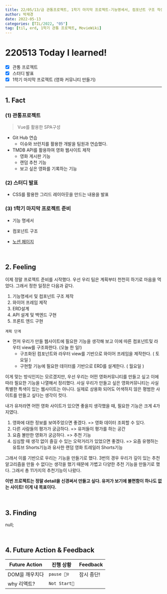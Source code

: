 ```yaml
---
title: 22/05/13/금 관통프로젝트, 1학기 마지막 프로젝트-기능명세서, 컴포넌트 구조 작성
author: 박재경
date: 2022-05-13
categories: [TIL/2022, "05"]
tag: [til, erd, 1학기 관통 프로젝트, MovieWiki]
---
```


# 220513 Today I learned!

- [x]  관통 프로젝트
- [x] 스터디 발표
- [x] 1학기 마지막 프로젝트 (영화 커뮤니티 만들기)

---

## 1. Fact 

### (1) 관통프로젝트

> Vue를 활용한 SPA구성

- Git Hub 연습
  - 이슈와 브런치를 활용한 개발을 팀원과 연습했다.  
- TMDB API를 활용하여 영화 웹사이트 제작
  - 영화 게시판 기능 
  - 랜덤 추천 기능
  - 보고 싶은 영화를 기록하는 기능



### (2) 스터디 발표 

- CSS를 활용한 그리드 레이아웃을 만드는 내용을  발표



### (3) 1학기 마지막 프로젝트 준비

- 기능 명세서
- 컴포넌트 구조 

- [노션 페이지](https://evanescent-tuba-146.notion.site/Project-65922167b74447a49f2d13dcb46b7352)

<br>

## 2. Feeling

이제 정말 프로젝트 준비를 시작했다. 우선 우리 팀은 계획부터 천천히 하기로 마음을 먹었다. 그래서 정한 일정은 다음과 같다. 

1. 기능명세서 및 컴포넌트 구조 제작
2. 와이어 프레임 제작
3. ERD설계
4. API 설계 및 백엔드 구현
5. 프론트 엔드 구현





`계획 단계`

- 먼저 우리가 만들 웹사이트에 필요한 기능을 생각해 보고 이에 따른 컴포넌트및 라우터 view를 구조화한다. (오늘 한 일!)
  - 구조화된 컴포넌트와 라우터 view를 기반으로 와이어 프레임을 제작한다. ( 토요일 )
  - 구현할 기능에 필요한 데이터를 기반으로 ERD를 설계한다.  ( 월요일 )

이게 맞는 방식인지는 모르겠지만, 우선 우리는 어떤 영화커뮤니티를 만들고 싶고 이에 따라 필요한 기능을 나열해서 정리했다. 사실 우리가 만들고 싶은 영화커뮤니티는 사실 특별한 특색이 있는 웹사이트는 아니다. 실제로 상용화 되어도 어색하지 않은 평범한 사이트를 만들고 싶다는 생각이 컷다.  

내가 유저라면 어떤 영화 사이트가 있으면 좋을지 생각했을 때, 필요한 기능은 크게 4가지였다.

1. 영화에 대한 정보를 보여주었으면 좋겠다. => 영화 데이터 조회할 수 있다.  
2. 다른 사람들의 평가가 궁금하다. => 유저들이 평가를 하는 공간
3. 요즘 볼만한 영화가 궁금하다. => 추천 기능
4. 심심할 때 생각 없이 즐길 수 있는 오락거리가 있었으면 좋겠다. => 요즘 유행하는 유튜브 Shorts기능과 유사한 랜덤 영화 트레일러 Shorts기능  

그래서 이를 기반으로 우리는 기능을 만들기로 했다. 3번의 경우 우리가 깊이 있는 추천 알고리즘을 만들 수 없다는 생각을 했기 때문에 가볍고 다양한 추천 기능을 만들기로 했다. 그래서 총 11가지의 추천기능이 나왔다.  

**이번 프로젝트는 정말 detail을 신경써서 만들고 싶다. 유저가 보기에 불편함이 하나도 없는 사이트! 이게 내 목표이다.**

<br>

## 3. Finding 

null;

<br>

## 4. Future Action & Feedback

| Future Action  | 진행 상황    | Feedback   |
| -------------- | ------------ | ---------- |
| DOM을 깨우치다 | `pause 🤦‍♀️`   | 잠시 중단! |
| why 리액트?    | `Not Start🌙` |            |

<br>

